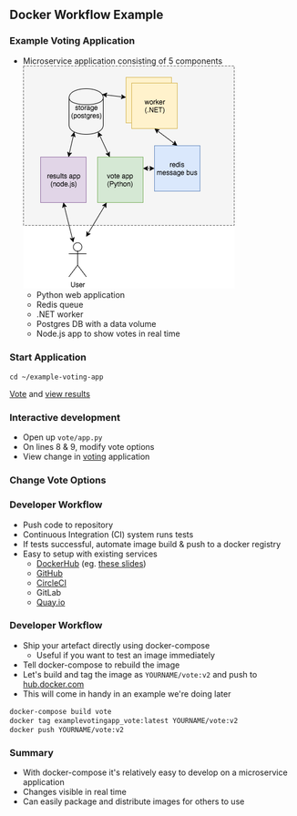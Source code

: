 ## Docker Workflow Example


### Example Voting Application

* Microservice application consisting of 5 components ![voting-app](img/voting-app.png "Voting App") <!-- .element: class="img-right" -->
    * Python web application <!-- .element: class="fragment" data-fragment-index="0" -->
    * Redis queue <!-- .element: class="fragment" data-fragment-index="1" -->
    * .NET worker <!-- .element: class="fragment" data-fragment-index="2" -->
    * Postgres DB with a data volume <!-- .element: class="fragment" data-fragment-index="3" -->
    * Node.js app to show votes in real time <!-- .element: class="fragment" data-fragment-index="4" -->


### Start Application
```
cd ~/example-voting-app
```
<asciinema-player autoplay="1" loop="loop"  font-size="medium" speed="1"
    theme="solarized-light" src="asciinema/docker-compose.json" cols="174" rows="15"></asciinema-player>
[Vote](http://localhost:5000) and [view results](http://localhost:5001)


### Interactive development

* Open up <code>vote/app.py</code> 
* On lines 8 & 9, modify vote options
* View change in <a href="http://localhost:5000">voting</a> application


### Change Vote Options
<asciinema-player autoplay="1" loop="loop"  font-size="medium" speed="1" theme="solarized-light" src="asciinema/asciicast-120556.json" cols="138" rows="21"></asciinema-player>


### Developer Workflow

* Push code to repository <!-- .element: class="fragment" data-fragment-index="0" -->
* Continuous Integration (CI) system runs tests <!-- .element: class="fragment" data-fragment-index="1" -->
* If tests successful, automate image build &amp; push to a docker registry <!-- .element: class="fragment" data-fragment-index="2" -->
* Easy to setup with existing services <!-- .element: class="fragment" data-fragment-index="3" -->
   * [DockerHub](https://hub.docker.com) (eg. [these slides](https://hub.docker.com/r/heytrav/docker-introduction-slides/builds/))
   * [GitHub](https://github.com)
   * [CircleCI](https://circleci.com)
   * GitLab
   * [Quay.io](https://quay.io)


### Developer Workflow

* Ship your artefact directly using docker-compose <!-- .element: class="fragment" data-fragment-index="0" -->
   * Useful if you want to test an image immediately
* Tell docker-compose to rebuild the image <!-- .element: class="fragment" data-fragment-index="1" -->
* Let's build and tag the image as <!-- .element: class="fragment" data-fragment-index="2" -->`YOURNAME/vote:v2` and push to [hub.docker.com](https://hub.docker.com)
* This will come in handy in an example we're doing later <!-- .element: class="fragment" data-fragment-index="2" -->
```
docker-compose build vote
docker tag examplevotingapp_vote:latest YOURNAME/vote:v2
docker push YOURNAME/vote:v2
```
<!-- .element: class="fragment" data-fragment-index="2" -->


### Summary

* With docker-compose it's relatively easy to develop on a microservice application
* Changes visible in real time
* Can easily package and distribute images for others to use
